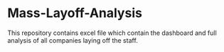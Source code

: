 # Mass-Layoff-Analysis
This repository contains excel file which contain the dashboard and full analysis of all companies laying off the staff.
